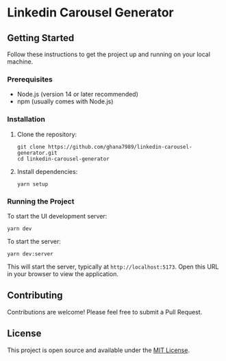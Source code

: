 # Linkedin Carousel Generator

## Getting Started

Follow these instructions to get the project up and running on your local machine.

### Prerequisites

- Node.js (version 14 or later recommended)
- npm (usually comes with Node.js)

### Installation

1. Clone the repository:
   ```
   git clone https://github.com/ghana7989/linkedin-carousel-generator.git
   cd linkedin-carousel-generator
   ```

2. Install dependencies:
   ```
   yarn setup
   ```

### Running the Project

To start the UI development server:

```
yarn dev
```

To start the server:

```
yarn dev:server
```

This will start the server, typically at `http://localhost:5173`. Open this URL in your browser to view the application.

## Contributing

Contributions are welcome! Please feel free to submit a Pull Request.

## License

This project is open source and available under the [MIT License](LICENSE).
